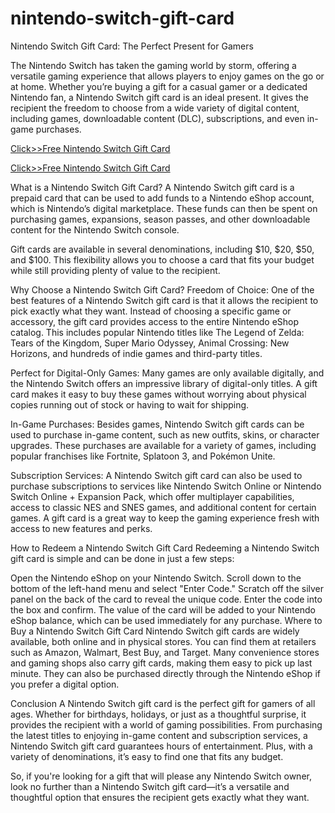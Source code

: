 # nintendo-switch-gift-card
Nintendo Switch Gift Card: The Perfect Present for Gamers

The Nintendo Switch has taken the gaming world by storm, offering a versatile gaming experience that allows players to enjoy games on the go or at home. Whether you’re buying a gift for a casual gamer or a dedicated Nintendo fan, a Nintendo Switch gift card is an ideal present. It gives the recipient the freedom to choose from a wide variety of digital content, including games, downloadable content (DLC), subscriptions, and even in-game purchases.

[Click>>Free Nintendo Switch Gift Card](https://giftcard.ndoffer.com/psgcnkjklfh/)

[Click>>Free Nintendo Switch Gift Card](https://giftcard.ndoffer.com/psgcnkjklfh/)

What is a Nintendo Switch Gift Card?
A Nintendo Switch gift card is a prepaid card that can be used to add funds to a Nintendo eShop account, which is Nintendo’s digital marketplace. These funds can then be spent on purchasing games, expansions, season passes, and other downloadable content for the Nintendo Switch console.

Gift cards are available in several denominations, including $10, $20, $50, and $100. This flexibility allows you to choose a card that fits your budget while still providing plenty of value to the recipient.

Why Choose a Nintendo Switch Gift Card?
Freedom of Choice: One of the best features of a Nintendo Switch gift card is that it allows the recipient to pick exactly what they want. Instead of choosing a specific game or accessory, the gift card provides access to the entire Nintendo eShop catalog. This includes popular Nintendo titles like The Legend of Zelda: Tears of the Kingdom, Super Mario Odyssey, Animal Crossing: New Horizons, and hundreds of indie games and third-party titles.

Perfect for Digital-Only Games: Many games are only available digitally, and the Nintendo Switch offers an impressive library of digital-only titles. A gift card makes it easy to buy these games without worrying about physical copies running out of stock or having to wait for shipping.

In-Game Purchases: Besides games, Nintendo Switch gift cards can be used to purchase in-game content, such as new outfits, skins, or character upgrades. These purchases are available for a variety of games, including popular franchises like Fortnite, Splatoon 3, and Pokémon Unite.

Subscription Services: A Nintendo Switch gift card can also be used to purchase subscriptions to services like Nintendo Switch Online or Nintendo Switch Online + Expansion Pack, which offer multiplayer capabilities, access to classic NES and SNES games, and additional content for certain games. A gift card is a great way to keep the gaming experience fresh with access to new features and perks.

How to Redeem a Nintendo Switch Gift Card
Redeeming a Nintendo Switch gift card is simple and can be done in just a few steps:

Open the Nintendo eShop on your Nintendo Switch.
Scroll down to the bottom of the left-hand menu and select "Enter Code."
Scratch off the silver panel on the back of the card to reveal the unique code.
Enter the code into the box and confirm.
The value of the card will be added to your Nintendo eShop balance, which can be used immediately for any purchase.
Where to Buy a Nintendo Switch Gift Card
Nintendo Switch gift cards are widely available, both online and in physical stores. You can find them at retailers such as Amazon, Walmart, Best Buy, and Target. Many convenience stores and gaming shops also carry gift cards, making them easy to pick up last minute. They can also be purchased directly through the Nintendo eShop if you prefer a digital option.

Conclusion
A Nintendo Switch gift card is the perfect gift for gamers of all ages. Whether for birthdays, holidays, or just as a thoughtful surprise, it provides the recipient with a world of gaming possibilities. From purchasing the latest titles to enjoying in-game content and subscription services, a Nintendo Switch gift card guarantees hours of entertainment. Plus, with a variety of denominations, it’s easy to find one that fits any budget.

So, if you're looking for a gift that will please any Nintendo Switch owner, look no further than a Nintendo Switch gift card—it’s a versatile and thoughtful option that ensures the recipient gets exactly what they want.
